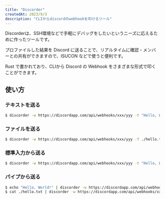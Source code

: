 ```yaml
---
title: "Discorder"
createdAt: 2023/9/3
description: "CLIからdiscordのwebhookを叩けるツール"
---
```


Discorderは、SSH環境などで手軽にデバッグをしたいというニーズに応えるために作ったツールです。

プロファイルした結果を Discord に送ることで、リアルタイムに確認・メンバーとの共有ができますので、ISUCON などで使うと便利です。

Rust で書かれており、CLIから Discord の Webhook をさまざまな形式で叩くことができます。

## 使い方

### テキストを送る

```bash
$ discorder -w https://discordapp.com/api/webhooks/xxx/yyy -t "Hello, World!"
```

### ファイルを送る

```bash
$ discorder -w https://discordapp.com/api/webhooks/xxx/yyy -f ./hello.txt
```

### 標準入力から送る

```bash
$ discorder -w https://discordapp.com/api/webhooks/xxx/yyy -t "Hello, World!" -f ./hello.txt
```

### パイプから送る

```bash
$ echo "Hello, World!" | discorder -w https://discordapp.com/api/webhooks/xxx/yyy
$ cat ./hello.txt | discorder -w https://discordapp.com/api/webhooks/xxx/yyy
```
